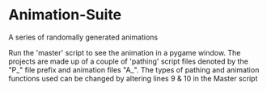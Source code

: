 # Animation-Suite
A series of randomally generated animations

Run the 'master' script to see the animation in a pygame window. 
The projects are made up of a couple of 'pathing' script files denoted by the "P_" file prefix and animation files "A_".
The types of pathing and animation functions used can be changed by altering lines 9 & 10 in the Master script
